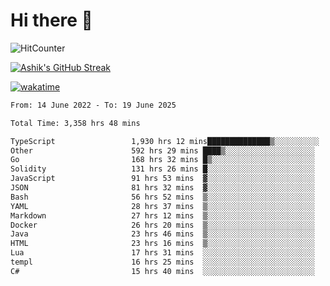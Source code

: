 # Hi there 👋

![HitCounter](https://hits.seeyoufarm.com/api/count/incr/badge.svg?url=https%3A%2F%2Fgithub.com%2Fashrhmn1212%2Fhit-counter)

<!-- ![Contribution Graph](https://github-readme-activity-graph.cyclic.app/graph?username=ashrhmn) -->


<!-- [![Top Langs](https://github-readme-stats.vercel.app/api/top-langs/?username=ashrhmn&layout=compact&theme=synthwave&langs_count=10&card_width=445)](https://github.com/anuraghazra/github-readme-stats) -->

[![Ashik's GitHub Streak](https://github-readme-streak-stats.herokuapp.com/?user=ashrhmn&theme=blood&fire=DD7F1C&background=151515&dates=9f9f9f&border=DD2727)](https://git.io/streak-stats)

<!-- ![Ashik's GitHub stats](https://github-readme-stats.vercel.app/api/?username=ashrhmn&show_icons=true&title_color=fff&icon_color=79ff97&text_color=9f9f9f&bg_color=151515) -->

[![wakatime](https://wakatime.com/badge/user/3df86613-ba63-4631-8e65-0ff18e7becad.svg)](https://wakatime.com/@3df86613-ba63-4631-8e65-0ff18e7becad)

<!--START_SECTION:waka-->

```txt
From: 14 June 2022 - To: 19 June 2025

Total Time: 3,358 hrs 48 mins

TypeScript                 1,930 hrs 12 mins██████████████▒░░░░░░░░░░   57.47 %
Other                      592 hrs 29 mins ████▒░░░░░░░░░░░░░░░░░░░░   17.64 %
Go                         168 hrs 32 mins █▒░░░░░░░░░░░░░░░░░░░░░░░   05.02 %
Solidity                   131 hrs 26 mins █░░░░░░░░░░░░░░░░░░░░░░░░   03.91 %
JavaScript                 91 hrs 53 mins  ▓░░░░░░░░░░░░░░░░░░░░░░░░   02.74 %
JSON                       81 hrs 32 mins  ▓░░░░░░░░░░░░░░░░░░░░░░░░   02.43 %
Bash                       56 hrs 52 mins  ▒░░░░░░░░░░░░░░░░░░░░░░░░   01.69 %
YAML                       28 hrs 37 mins  ▒░░░░░░░░░░░░░░░░░░░░░░░░   00.85 %
Markdown                   27 hrs 12 mins  ▒░░░░░░░░░░░░░░░░░░░░░░░░   00.81 %
Docker                     26 hrs 20 mins  ▒░░░░░░░░░░░░░░░░░░░░░░░░   00.78 %
Java                       23 hrs 46 mins  ▒░░░░░░░░░░░░░░░░░░░░░░░░   00.71 %
HTML                       23 hrs 16 mins  ▒░░░░░░░░░░░░░░░░░░░░░░░░   00.69 %
Lua                        17 hrs 31 mins  ░░░░░░░░░░░░░░░░░░░░░░░░░   00.52 %
templ                      16 hrs 25 mins  ░░░░░░░░░░░░░░░░░░░░░░░░░   00.49 %
C#                         15 hrs 40 mins  ░░░░░░░░░░░░░░░░░░░░░░░░░   00.47 %
```

<!--END_SECTION:waka-->


<!--### Most Used Languages 
<img src="https://wakatime.com/share/@ashrhmn/24ecb986-5bf8-4607-af7f-0aab08908d8c.png" />

### Favourite Tools
<img src="https://wakatime.com/share/@ashrhmn/f4e08015-f3bc-460a-9228-95a3ba11c604.png" />-->
